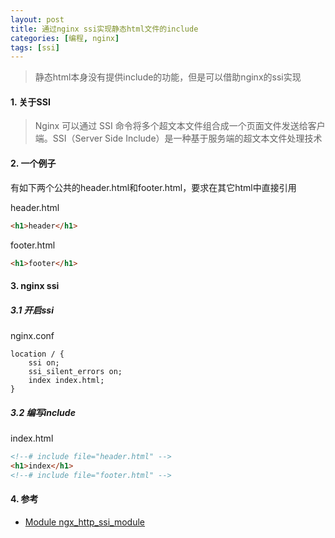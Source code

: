 ```yaml
---
layout: post
title: 通过nginx ssi实现静态html文件的include
categories: [编程, nginx]
tags: [ssi]
---
```



> 静态html本身没有提供include的功能，但是可以借助nginx的ssi实现

#### 1. 关于SSI

> Nginx 可以通过 SSI 命令将多个超文本文件组合成一个页面文件发送给客户端。SSI（Server Side Include）是一种基于服务端的超文本文件处理技术

#### 2. 一个例子

有如下两个公共的header.html和footer.html，要求在其它html中直接引用

header.html
```html
<h1>header</h1>
```

footer.html
```html
<h1>footer</h1>
```

#### 3. nginx ssi

##### 3.1 开启ssi
nginx.conf

```
location / {
    ssi on;
    ssi_silent_errors on;
    index index.html;
}
```

##### 3.2 编写include

index.html
```html
<!--# include file="header.html" -->
<h1>index</h1>
<!--# include file="footer.html" -->
```

#### 4. 参考

* [Module ngx_http_ssi_module](https://nginx.org/en/docs/http/ngx_http_ssi_module.html)